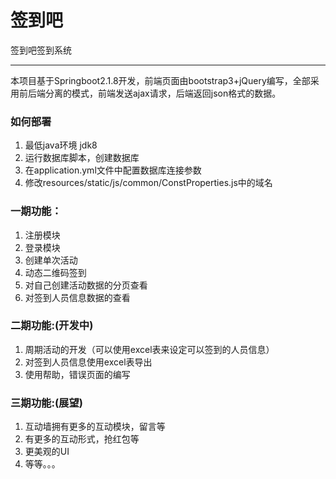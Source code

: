 # 签到吧

签到吧签到系统

------

本项目基于Springboot2.1.8开发，前端页面由bootstrap3+jQuery编写，全部采用前后端分离的模式，前端发送ajax请求，后端返回json格式的数据。

### 如何部署

1. 最低java环境 jdk8
2. 运行数据库脚本，创建数据库
3. 在application.yml文件中配置数据库连接参数
4. 修改resources/static/js/common/ConstProperties.js中的域名

### 一期功能：

1. 注册模块
2. 登录模块
3. 创建单次活动
4. 动态二维码签到
5. 对自己创建活动数据的分页查看
6. 对签到人员信息数据的查看

### 二期功能:(开发中)

1. 周期活动的开发（可以使用excel表来设定可以签到的人员信息）
2. 对签到人员信息使用excel表导出
3. 使用帮助，错误页面的编写

### 三期功能:(展望)

1. 互动墙拥有更多的互动模块，留言等
2. 有更多的互动形式，抢红包等
3. 更美观的UI
4. 等等。。。
